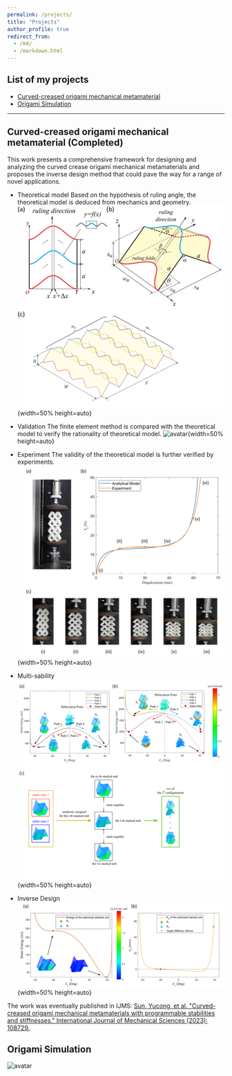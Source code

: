```yaml
---
permalink: /projects/
title: "Projects"
author_profile: true
redirect_from: 
  - /md/
  - /markdown.html
---
```


## List of my projects
* [Curved-creased origami mechanical metamaterial](#CCO)
* [Origami Simulation](#OS)
--------------------------------------------------------------
## <span id="CCO"> Curved-creased origami mechanical metamaterial (Completed)</span>
This work presents a comprehensive framework for designing and analyzing the curved crease origami mechanical metamaterials and proposes the inverse design method that could pave the way for a range of novel applications.

* Theoretical model
  Based on the hypothesis of ruling angle, the theoretical model is deduced from mechanics and geometry.
  ![avatar](/images/CCO/fig_1.png){width=50% height=auto}
  
* Validation
  The finite element method is compared with the theoretical model to verify the rationality of theoretical model.
  ![avatar](/images/CCO/Figure4.png){width=50% height=auto}
  
* Experiment
  The validity of the theoretical model is further verified by experiments.
  ![avatar](/images/CCO/experiment.png){width=50% height=auto}
  
* Multi-sability
  ![avatar](/images/CCO/twomulti.png){width=50% height=auto}
  
* Inverse Design
 ![avatar](/images/CCO/zero_5_point_v3.png){width=50% height=auto}

The work was eventually published in IJMS: 
[Sun, Yucong, et al. "Curved-creased origami mechanical metamaterials with programmable stabilities and stiffnesses." International Journal of Mechanical Sciences (2023): 108729.](https://doi.org/10.1016/j.ijmecsci.2023.108729)




## <span id="OS"> Origami Simulation </span>
![avatar](/images/Samio1.jpg)



